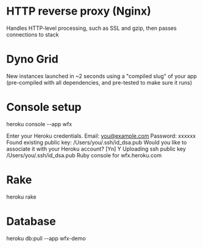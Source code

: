 # HTTP reverse proxy (Nginx)

Handles HTTP-level processing, such as SSL and gzip, then passes connections to stack

# Dyno Grid

New instances launched in ~2 seconds using a "compiled slug" of your app (pre-compiled with all dependencies, and pre-tested to make sure it runs)

# Console setup

heroku console --app wfx

Enter your Heroku credentials.
Email: you@example.com
Password: xxxxxx
Found existing public key: /Users/you/.ssh/id_dsa.pub
Would you like to associate it with your Heroku account? [Yn] Y
Uploading ssh public key /Users/you/.ssh/id_dsa.pub
Ruby console for wfx.heroku.com

# Rake

heroku rake

# Database

heroku db:pull --app wfx-demo